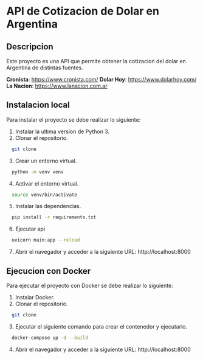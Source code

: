 # API de Cotizacion de Dolar en Argentina

## Descripcion

Este proyecto es una API que permite obtener la cotizacion del dolar en Argentina de distintas fuentes.

**Cronista**: https://www.cronista.com/
**Dolar Hoy**: https://www.dolarhoy.com/
**La Nacion**: https://www.lanacion.com.ar

## Instalacion local

Para instalar el proyecto se debe realizar lo siguiente:

1. Instalar la ultima version de Python 3.
2. Clonar el repositorio.

```bash
  git clone
```

3. Crear un entorno virtual.

```bash
  python -m venv venv
```

4. Activar el entorno virtual.

```bash
  source venv/bin/activate
```

5. Instalar las dependencias.

```bash
  pip install -r requirements.txt
```

6. Ejecutar api

```bash
  uvicorn main:app --reload
```

7. Abrir el navegador y acceder a la siguiente URL: http://localhost:8000

## Ejecucion con Docker

Para ejecutar el proyecto con Docker se debe realizar lo siguiente:

1. Instalar Docker.
2. Clonar el repositorio.

```bash
  git clone
```

3. Ejecutar el siguiente comando para crear el contenedor y ejecutarlo.

```bash
  docker-compose up -d --build
```

4. Abrir el navegador y acceder a la siguiente URL: http://localhost:8000
